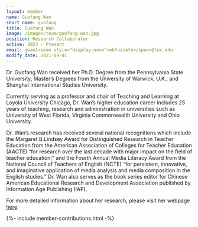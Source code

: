 ```yaml
---
layout: member
name: Guofang Wan
short_name: guofang
title: Guofang Wan
image: /images/team/guofang-wan.jpg
position: Research Collaborator
active: 2023 - Present
email: gwan1<span style="display:none">obfuscate</span>@luc.edu
modify_date: 2021-09-01     
---
```


Dr. Guofang Wan received her Ph.D. Degree from the Pennsylvania State University, Master’s Degrees from the University of Warwick, U.K., and Shanghai International Studies University.

Currently serving as a professor and chair of Teaching and Learning at Loyola University Chicago, Dr. Wan’s higher education career includes 25 years of teaching, research and administration in universities such as University of West Florida, Virginia Commonwealth University and Ohio University.

Dr. Wan’s research has received several national recognitions which include the Margaret B.Lindsey Award for Distinguished Research in Teacher Education from the American Association of Colleges for Teacher Education (AACTE) “for research over the last decade with major impact on the field of teacher education;” and the Fourth Annual Media Literacy Award from the National Council of Teachers of English (NCTE) “for persistent, innovative, and imaginative application of media analysis and media composition in the English studies.” Dr. Wan also serves as the book series editor for Chinese American Educational Research and Development Association published by Information Age Publishing (IAP).

For more detailed information about her research, please visit her webpage [here](https://www.luc.edu/education/directory/profiles/wanguofang-1.shtml).

{%- include member-contributions.html -%}